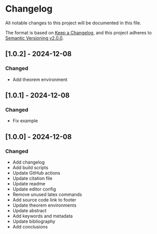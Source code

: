 # Changelog

All notable changes to this project will be documented in this file.

The format is based on [Keep a Changelog](https://keepachangelog.com/en/1.0.0/),
and this project adheres to [Semantic Versioning v2.0.0](https://semver.org/spec/v2.0.0.html).

## [1.0.2] - 2024-12-08

### Changed

- Add theorem environment

## [1.0.1] - 2024-12-08

### Changed

- Fix example

## [1.0.0] - 2024-12-08

### Changed

- Add changelog
- Add build scripts
- Update GitHub actions
- Update citation file
- Update readme
- Update editor config
- Remove unused latex commands
- Add source code link to footer
- Update theorem environments
- Update abstract
- Add keywords and metadata
- Update bibliography
- Add conclusions
